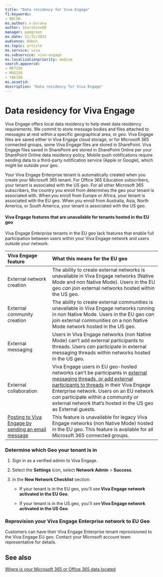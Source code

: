 ```yaml
---
title: "Data residency for Viva Engage"
f1.keywords:
- NOCSH
ms.author: v-bvrana
author: Starshine89
manager: pamgreen
ms.date: 11/15/2023
audience: Admin
ms.topic: article
ms.service: viva
ms.subservice: viva-engage
ms.localizationpriority: medium
search.appverid:
- MET150
- MOE150
- YAE150
ms.assetid: 
description: "Data residency for Viva Engage"
---
```


# Data residency for Viva Engage
Viva Engage offers local data residency to help meet data residency requirements. We commit to store message bodies and files attached to messages at rest within a specific geographical area, or *geo*. Viva Engage files are saved either in Viva Engage cloud storage, or for Microsoft 365 connected groups, some Viva Engage files are stored in SharePoint. Viva Engage files saved in SharePoint are stored in SharePoint Online per your SharePoint Online data residency policy. Mobile push notifications require sending data to a third-party notification service (Apple or Google), which might be outside your geo.

Your Viva Engage Enterprise tenant is automatically created when you create your Microsoft 365 tenant. For Office 365 Education subscribers, your tenant is associated with the US geo. For all other Microsoft 365 subscribers, the country you enroll from determines the geo your tenant is associated with. When you enroll from Europe or Africa, your tenant is associated with the EU geo. When you enroll from Australia, Asia, North America, or South America, your tenant is associated with the US geo.

#### Viva Engage features that are unavailable for tenants hosted in the EU geo 

Viva Engage Enterprise tenants in the EU geo lack features that enable full participation between users within your Viva Engage network and users outside your network.

| Viva Engage feature | What this means for the EU geo  |
|:-------|:-------|
| External network creation|The ability to create external networks is unavailable in Viva Engage networks (Native Mode and non Native Mode). Users in the EU geo *can* join external networks hosted within the US geo.|
|External community creation|The ability to create external communities is unavailable in Viva Engage networks running in non Native Mode. Users in the EU geo *can* join external communities on a non Native Mode network hosted in the US geo.|
|External messaging|Users in Viva Engage networks (non Native Mode) can’t add external participants to threads. Users *can* participate in external messaging threads within networks hosted in the US geo.|
|External collaboration|Viva Engage users in EU geo-hosted networks can't be participants in [external messaging threads, or add external participants to threads](../work-with-external-users/external-messaging-faq.md) in their Viva Engage Enterprise network. Users on an EU network *can* participate within a community or external network that’s hosted in the US geo as External guests.|
|[Posting to Viva Engage by sending an email message](https://support.office.com/article/058d1bc1-3492-47c5-bde2-29ea294acdb6)|This feature is unavailable for legacy Viva Engage networks (non Native Mode) hosted in the EU geo. This feature is available for all Microsoft 365 connected groups.|

<a name="geodata"></a>

###  Determine which Geo your tenant is in

1. Sign in as a verified admin to Viva Engage.

2. Select the **Settings** icon, select **Network Admin** > **Success**.

3. In the **New Network Checklist** section: 

    - If your tenant is in the EU geo, you'll see **Viva Engage network activated in the EU Geo**.

    - If your tenant is in the US geo, you'll see **Viva Engage network activated in the US Geo**.

###  Reprovision your Viva Engage Enterprise network to EU Geo
Customers can have their Viva Engage Enterprise tenant reprovisioned to the Viva Engage EU geo. Contact your Microsoft account team representative for details.

## See also

[Where is your Microsoft 365 or Office 365 data located](/microsoft-365/enterprise/o365-data-locations)